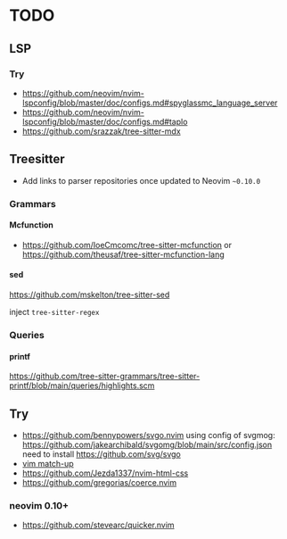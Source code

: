 # TODO

## LSP

### Try

- https://github.com/neovim/nvim-lspconfig/blob/master/doc/configs.md#spyglassmc_language_server
- https://github.com/neovim/nvim-lspconfig/blob/master/doc/configs.md#taplo
- https://github.com/srazzak/tree-sitter-mdx

## Treesitter

- Add links to parser repositories once updated to Neovim `~0.10.0`

### Grammars

#### Mcfunction

- https://github.com/IoeCmcomc/tree-sitter-mcfunction
  or https://github.com/theusaf/tree-sitter-mcfunction-lang

#### sed

https://github.com/mskelton/tree-sitter-sed

inject `tree-sitter-regex`

### Queries

#### printf

https://github.com/tree-sitter-grammars/tree-sitter-printf/blob/main/queries/highlights.scm

## Try

- https://github.com/bennypowers/svgo.nvim
  using config of svgmog: https://github.com/jakearchibald/svgomg/blob/main/src/config.json
  need to install https://github.com/svg/svgo
- [vim match-up](https://github.com/andymass/vim-matchup)
- https://github.com/Jezda1337/nvim-html-css
- https://github.com/gregorias/coerce.nvim

### neovim 0.10+

- https://github.com/stevearc/quicker.nvim
